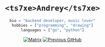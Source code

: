 <div align="center">

<h1><code>&lt;ts7xe&gt;Andrey&lt;/ts7xe&gt;</code></h1>

```python
bio = "backend developer, music lover"
hobbies = ["programming", "drawing"]
languages = ["go", "python"]
```

<a href="https://matrix.to/#/@ts7xe:matrix.org"><img alt="Matrix" src="https://img.shields.io/badge/Matrix-white?logo=matrix&logoColor=fff&style=flat-square&color=black"></img></a>
<a href="https://github.com/tirch"><img alt="Previous GitHub" src="https://img.shields.io/badge/Previous_GitHub-white?logo=github&logoColor=fff&style=flat-square&color=black"></img></a>


</div>
